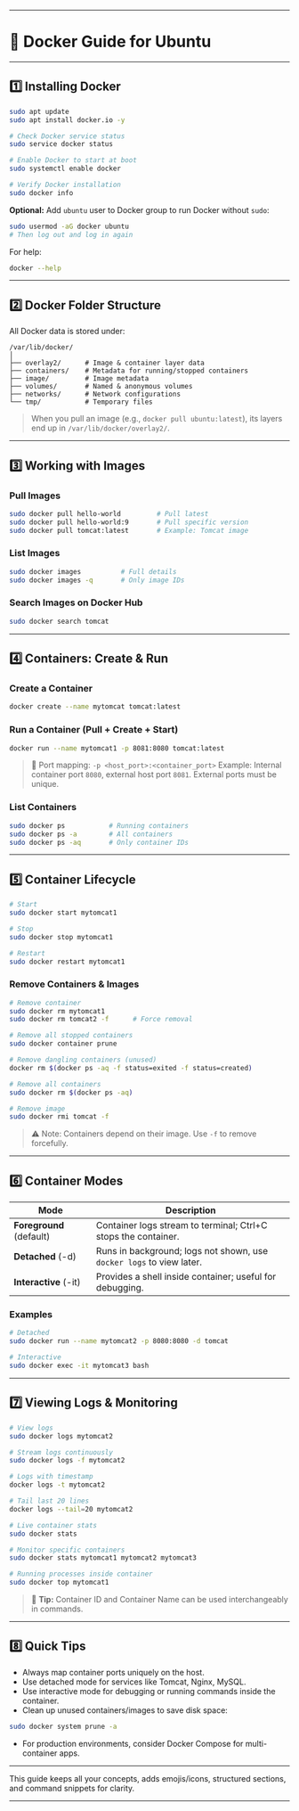 
---

# 🐳 Docker Guide for Ubuntu

---

## 1️⃣ Installing Docker

```bash
sudo apt update
sudo apt install docker.io -y

# Check Docker service status
sudo service docker status

# Enable Docker to start at boot
sudo systemctl enable docker

# Verify Docker installation
sudo docker info
```

**Optional:** Add `ubuntu` user to Docker group to run Docker without `sudo`:

```bash
sudo usermod -aG docker ubuntu
# Then log out and log in again
```

For help:

```bash
docker --help
```

---

## 2️⃣ Docker Folder Structure

All Docker data is stored under:

```
/var/lib/docker/
│
├── overlay2/      # Image & container layer data
├── containers/    # Metadata for running/stopped containers
├── image/         # Image metadata
├── volumes/       # Named & anonymous volumes
├── networks/      # Network configurations
└── tmp/           # Temporary files
```

> When you pull an image (e.g., `docker pull ubuntu:latest`), its layers end up in `/var/lib/docker/overlay2/`.

---

## 3️⃣ Working with Images

### Pull Images

```bash
sudo docker pull hello-world         # Pull latest
sudo docker pull hello-world:9       # Pull specific version
sudo docker pull tomcat:latest       # Example: Tomcat image
```

### List Images

```bash
sudo docker images          # Full details
sudo docker images -q       # Only image IDs
```

### Search Images on Docker Hub

```bash
sudo docker search tomcat
```

---

## 4️⃣ Containers: Create & Run

### Create a Container

```bash
docker create --name mytomcat tomcat:latest
```

### Run a Container (Pull + Create + Start)

```bash
docker run --name mytomcat1 -p 8081:8080 tomcat:latest
```

> 🔹 Port mapping: `-p <host_port>:<container_port>`
> Example: Internal container port `8080`, external host port `8081`. External ports must be unique.

### List Containers

```bash
sudo docker ps           # Running containers
sudo docker ps -a        # All containers
sudo docker ps -aq       # Only container IDs
```

---

## 5️⃣ Container Lifecycle

```bash
# Start
sudo docker start mytomcat1

# Stop
sudo docker stop mytomcat1

# Restart
sudo docker restart mytomcat1
```

### Remove Containers & Images

```bash
# Remove container
sudo docker rm mytomcat1
sudo docker rm tomcat2 -f      # Force removal

# Remove all stopped containers
sudo docker container prune

# Remove dangling containers (unused)
docker rm $(docker ps -aq -f status=exited -f status=created)

# Remove all containers
sudo docker rm $(docker ps -aq)

# Remove image
sudo docker rmi tomcat -f
```

> ⚠️ Note: Containers depend on their image. Use `-f` to remove forcefully.

---

## 6️⃣ Container Modes

| Mode                     | Description                                                          |
| ------------------------ | -------------------------------------------------------------------- |
| **Foreground** (default) | Container logs stream to terminal; Ctrl+C stops the container.       |
| **Detached** (-d)        | Runs in background; logs not shown, use `docker logs` to view later. |
| **Interactive** (-it)    | Provides a shell inside container; useful for debugging.             |

### Examples

```bash
# Detached
sudo docker run --name mytomcat2 -p 8080:8080 -d tomcat

# Interactive
sudo docker exec -it mytomcat3 bash
```

---

## 7️⃣ Viewing Logs & Monitoring

```bash
# View logs
sudo docker logs mytomcat2

# Stream logs continuously
sudo docker logs -f mytomcat2

# Logs with timestamp
docker logs -t mytomcat2

# Tail last 20 lines
docker logs --tail=20 mytomcat2

# Live container stats
sudo docker stats

# Monitor specific containers
sudo docker stats mytomcat1 mytomcat2 mytomcat3

# Running processes inside container
sudo docker top mytomcat1
```

> 🔹 **Tip:** Container ID and Container Name can be used interchangeably in commands.

---

## 8️⃣ Quick Tips

* Always map container ports uniquely on the host.
* Use detached mode for services like Tomcat, Nginx, MySQL.
* Use interactive mode for debugging or running commands inside the container.
* Clean up unused containers/images to save disk space:

```bash
sudo docker system prune -a
```

* For production environments, consider Docker Compose for multi-container apps.

---

This guide keeps all your concepts, adds emojis/icons, structured sections, and command snippets for clarity.

---
